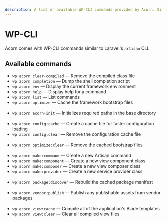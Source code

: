 ```yaml
---
description: A list of available WP-CLI commands provided by Acorn. Similar to Laravel's `artisan` CLI.
---
```


# WP-CLI

Acorn comes with WP-CLI commands similar to Laravel's `artisan` CLI.

## Available commands

* `wp acorn clear-compiled` — Remove the compiled class file
* `wp acorn completion` — Dump the shell completion script
* `wp acorn env` — Display the current framework environment
* `wp acorn help` — Display help for a command
* `wp acorn list` — List commands
* `wp acorn optimize` — Cache the framework bootstrap files
<br><br>
* `wp acorn acorn-init` — Initializes required paths in the base directory
<br><br>
* `wp acorn config:cache` — Create a cache file for faster configuration loading
* `wp acorn config:clear` — Remove the configuration cache file
<br><br>
* `wp acorn optimize:clear` — Remove the cached bootstrap files
<br><br>
* `wp acorn make:command` — Create a new Artisan command
* `wp acorn make:component` — Create a new view component class
* `wp acorn make:composer` — Create a new view composer class
* `wp acorn make:provider` — Create a new service provider class
<br><br>
* `wp acorn package:discover` — Rebuild the cached package manifest
<br><br>
* `wp acorn vendor:publish` — Publish any publishable assets from vendor packages
<br><br>
* `wp acorn view:cache` — Compile all of the application's Blade templates
* `wp acorn view:clear` — Clear all compiled view files
